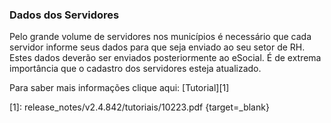 ### **Dados dos Servidores**

Pelo grande volume de servidores nos municípios é necessário que cada servidor informe seus dados para que seja enviado ao seu setor de RH. Estes dados deverão ser enviados posteriormente ao eSocial. É de extrema importância que o cadastro dos servidores esteja atualizado.

Para saber mais informações clique aqui: [Tutorial][1]

[1]: release_notes/v2.4.842/tutoriais/10223.pdf {target=_blank}

